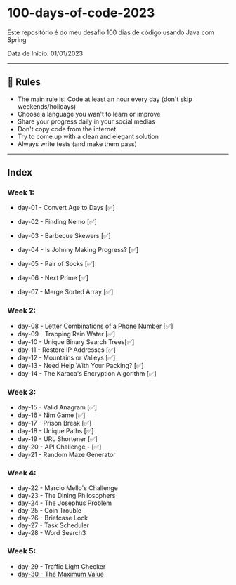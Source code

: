 # 100-days-of-code-2023
Este repositório é do meu desafio 100 dias de código usando Java com Spring

Data de Início: 01/01/2023

---

## 🚩 Rules

- The main rule is: Code at least an hour every day (don't skip weekends/holidays)
- Choose a language you wan't to learn or improve
- Share your progress daily in your social medias
- Don't copy code from the internet
- Try to come up with a clean and elegant solution
- Always write tests (and make them pass)

---

## Index

### Week 1:
- day-01 - Convert Age to Days [✅]

- day-02 - Finding Nemo [✅]

- day-03 - Barbecue Skewers [✅]

- day-04 - Is Johnny Making Progress?  [✅]

- day-05 - Pair of Socks [✅]

- day-06 - Next Prime [✅]

- day-07 - Merge Sorted Array [✅]

### Week 2:
- day-08 - Letter Combinations of a Phone Number [✅]
- day-09 - Trapping Rain Water [✅]
- day-10 - Unique Binary Search Trees[✅]
- day-11 - Restore IP Addresses [✅]
- day-12 - Mountains or Valleys [✅]
- day-13 - Need Help With Your Packing? [✅]
- day-14 - The Karaca's Encryption Algorithm [✅]

### Week 3:
- day-15 - Valid Anagram [✅]
- day-16 - Nim Game [✅]
- day-17 - Prison Break [✅]
- day-18 - Unique Paths [✅]
- day-19 - URL Shortener [✅]
- day-20 - API Challenge - [✅]
- day-21 - Random Maze Generator

### Week 4:
- day-22 - Marcio Mello's Challenge
- day-23 - The Dining Philosophers
- day-24 - The Josephus Problem
- day-25 - Coin Trouble
- day-26 - Briefcase Lock
- day-27 - Task Scheduler
- day-28 - Word Search3

### Week 5:
- day-29 - Traffic Light Checker
- [ day-30 - The Maximum Value](https://github.com/IAPOLINARIO/100-days-of-code/tree/main/Month-2/Week-05/day-30)
